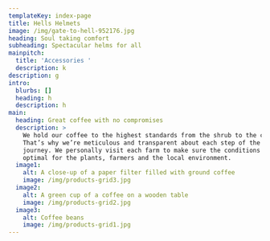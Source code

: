 ```yaml
---
templateKey: index-page
title: Hells Helmets
image: /img/gate-to-hell-952176.jpg
heading: Soul taking comfort
subheading: Spectacular helms for all
mainpitch:
  title: 'Accessories '
  description: k
description: g
intro:
  blurbs: []
  heading: h
  description: h
main:
  heading: Great coffee with no compromises
  description: >
    We hold our coffee to the highest standards from the shrub to the cup.
    That’s why we’re meticulous and transparent about each step of the coffee’s
    journey. We personally visit each farm to make sure the conditions are
    optimal for the plants, farmers and the local environment.
  image1:
    alt: A close-up of a paper filter filled with ground coffee
    image: /img/products-grid3.jpg
  image2:
    alt: A green cup of a coffee on a wooden table
    image: /img/products-grid2.jpg
  image3:
    alt: Coffee beans
    image: /img/products-grid1.jpg
---
```


